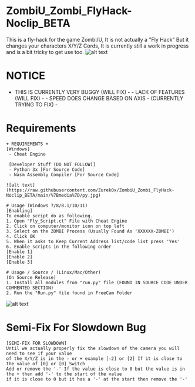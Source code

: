# ZombiU_Zombi_FlyHack-Noclip_BETA
This is a fly-hack for the game Zombi/U, It is not actually a "Fly Hack" But it changes your characters X/Y/Z Cords, It is currently still a work in progress and is a bit tricky to get use too.
![alt text](https://raw.githubusercontent.com/Zurek0x/ZombiU_Zombi_FlyHack-Noclip_BETA/main/%7Bmedia%7D/header.jpg)
# NOTICE
 - THIS IS CURRENTLY VERY BUGGY (WILL FIX) - - LACK OF FEATURES (WILL FIX) - - SPEED DOES CHANGE BASED ON AXIS - (CURRENTLY TRYING TO FIX) -

# Requirements
```
+ REQUIREMENTS +
[Windows]
 - Cheat Engine
 
 [Developer Stuff (DO NOT FOLLOW)]
 - Python 3x [For Source Code]
 - Nasm Assembly Compiler [For Source Code]
```
```
![alt text](https://raw.githubusercontent.com/Zurek0x/ZombiU_Zombi_FlyHack-Noclip_BETA/main/%7Bmedia%7D/py.jpg)

# Usage (Windows 7/8/8.1/10/11)
[Enabling]
To enable script do as following.
1. Open "Fly_Script.ct" File with Cheat Engine
2. Click on computer/monitor icon on top left
3. Select on the ZOMBI Process (Usually Found As 'XXXXXX-ZOMBI')
4. Click OK
5. When it asks to Keep Current Address list/code list press 'Yes'
6. Enable scripts in the following order
[Enable 1]
[Enable 2]
[Enable 3]

# Usage / Source / (Linux/Mac/Other)
(On Source Release)
1. Install all modules from "run.py" file (FOUND IN SOURCE CODE UNDER COMMENTED SECTION)
2. Run the "Run.py" file found in FreeCam Folder
```
![alt text](https://raw.githubusercontent.com/Zurek0x/ZombiU_Zombi_FlyHack-Noclip_BETA/main/%7Bmedia%7D/ce.jpg)
# Semi-Fix For Slowdown Bug
```
[SEMI-FIX FOR SLOWDOWN]
Until we actually properly fix the slowdown of the camera you will need to see if your value
of the X/Y/Z is in the - or + example [-2] or [2] If it is close to the value of [0] or [0] Switch
Add or remove the '-' If the value is close to 0 but the value is in the + then add '-' to the start of the value
if it is close to 0 but it has a '-' at the start then remove the '-'
```
